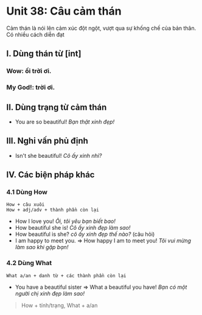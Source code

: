 # Unit 38: Câu cảm thán

Cảm thán là nói lên cảm xúc đột ngột, vượt qua sự khống chế của bản thân.\
Có nhiều cách diễn đạt



## I. Dùng thán từ [int]


### Wow: ối trời ơi.
### My God!: trời ơi.



## II. Dùng trạng từ cảm thán
 - You are so beautiful! *Bạn thật xinh đẹp!*

## III. Nghi vấn phủ định
 - Isn't she beautiful! *Cô ấy xinh nhỉ?*


## IV. Các biện pháp khác

### 4.1 Dùng How
```
How + câu xuôi
How + adj/adv + thành phần còn lại
```

 - How I love you! *Ôi, tôi yêu bạn biết bao!*
 - How beautiful she is! *Cô ấy xinh đẹp làm sao!*
 - How beautiful is she? *cô ấy xinh đẹp thế nào?* (câu hỏi)
 - I am happy to meet you. => How happy I am to meet you! *Tôi vui mừng làm sao khi gặp bạn!*

### 4.2 Dùng What

```
What a/an + danh từ + các thành phần còn lại
```
 - You have a beautiful sister => What a beautiful you have! *Bạn có một người chị xinh đẹp làm sao!*


> How + tính/trạng, What + a/an